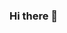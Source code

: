 ### Hi there 👋

<!--
**florianch99/florianch99** is a ✨ _special_ ✨ repository because its `README.md` (this file) appears on your GitHub profile.

Test
